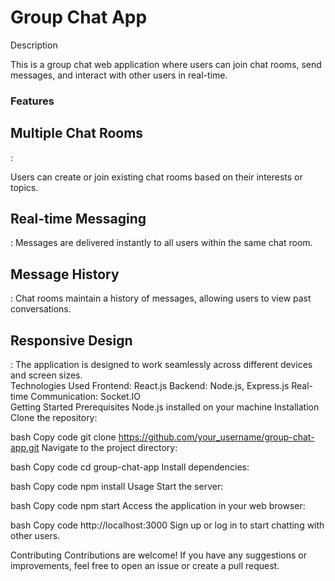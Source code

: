 <h1>Group Chat App</h1>
Description<br>
<p>This is a group chat web application where users can join chat rooms, send messages, and interact with other users in real-time.</p>

<h3>Features</h3>
<h2>Multiple Chat Rooms</h2>: <p>Users can create or join existing chat rooms based on their interests or topics.</p>
<h2>Real-time Messaging</h2>: Messages are delivered instantly to all users within the same chat room.
<h2>Message History</h2>: Chat rooms maintain a history of messages, allowing users to view past conversations.
<h2>Responsive Design</h2>: The application is designed to work seamlessly across different devices and screen sizes.<br>
Technologies Used
Frontend: React.js
Backend: Node.js, Express.js
Real-time Communication: Socket.IO<br>
Getting Started
Prerequisites
Node.js installed on your machine
Installation
Clone the repository:

bash
Copy code
git clone https://github.com/your_username/group-chat-app.git
Navigate to the project directory:

bash
Copy code
cd group-chat-app
Install dependencies:

bash
Copy code
npm install
Usage
Start the server:

bash
Copy code
npm start
Access the application in your web browser:

bash
Copy code
http://localhost:3000
Sign up or log in to start chatting with other users.

Contributing
Contributions are welcome! If you have any suggestions or improvements, feel free to open an issue or create a pull request.
